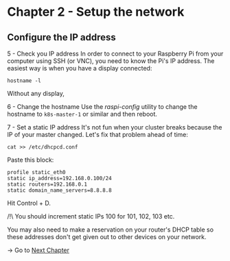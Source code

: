 # Chapter 2 - Setup the network


## Configure the IP address

5 - Check you IP address
In order to connect to your Raspberry Pi from your computer using SSH (or VNC),
you need to know the Pi's IP address.
The easiest way is when you have a display connected:

```
hostname -l
```

Without any display,

6 - Change the hostname
Use the _raspi-config_ utility to change the hostname to `k8s-master-1`
or similar and then reboot.

7 - Set a static IP address
It's not fun when your cluster breaks because the IP of your master changed.
Let's fix that problem ahead of time:

```
cat >> /etc/dhcpcd.conf
```

Paste this block:

```
profile static_eth0
static ip_address=192.168.0.100/24
static routers=192.168.0.1
static domain_name_servers=8.8.8.8
```

Hit Control + D.

/!\ You should increment static IPs
100 for 101, 102, 103 etc.

You may also need to make a reservation on your router's DHCP table so these addresses don't get given out to other devices on your network.


-> Go to [Next Chapter](./03-Docker-Kubernetes-Installation.md)
